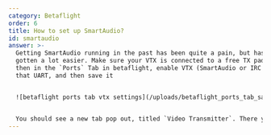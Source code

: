 ```yaml
---
category: Betaflight
order: 6
title: How to set up SmartAudio?
id: smartaudio
answer: >-
  Getting SmartAudio running in the past has been quite a pain, but has recently
  gotten a lot easier. Make sure your VTX is connected to a free TX pad, and
  then in the `Ports` Tab in betaflight, enable VTX (SmartAudio or IRC Tramp) on
  that UART, and then save it


  ![betaflight ports tab vtx settings](/uploads/betaflight_ports_tab_sa.png "betaflight ports tab vtx settings")


  You should see a new tab pop out, titled `Video Transmitter`. There you can load in a `.json` file for the VTX table often provided by manufacturers, or [here](https://github.com/Jackjan4/betaflight-vtx-tables), find your VTX in the `Presets` tab or use a CLI batch command to set it that way (also often provided by manufacturers).
---
```

